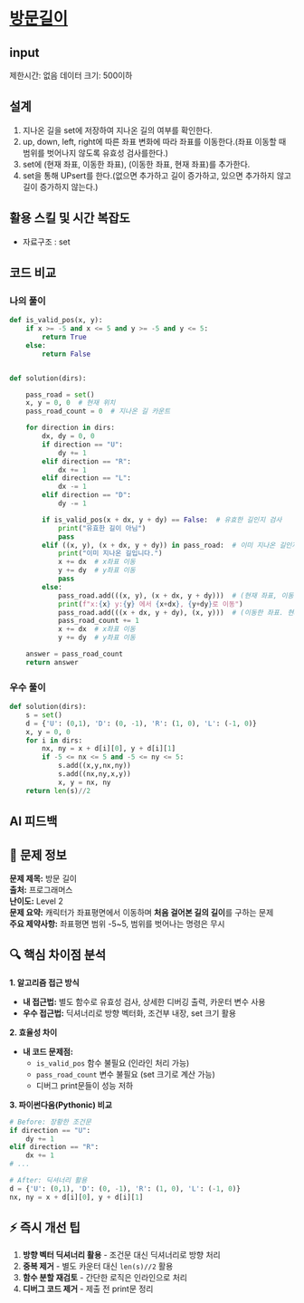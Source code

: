 # [방문길이](https://school.programmers.co.kr/learn/courses/30/lessons/49994)


## input
제한시간: 없음
데이터 크기: 500이하 

## 설계
1. 지나온 길을 set에 저장하여 지나온 길의 여부를 확인한다.
2. up, down, left, right에 따른 좌표 변화에 따라 좌표를 이동한다.(좌표 이동할 때 범위를 벗어나지 않도록 유효성 검사를한다.)
3. set에 (현재 좌표, 이동한 좌표), (이동한 좌표, 현재 좌표)를 추가한다.
4. set을 통해 UPsert를 한다.(없으면 추가하고 길이 증가하고, 있으면 추가하지 않고 길이 증가하지 않는다.)

## 활용 스킬 및 시간 복잡도

- 자료구조 : set


## 코드 비교
### 나의 풀이
```python
def is_valid_pos(x, y):
    if x >= -5 and x <= 5 and y >= -5 and y <= 5:
        return True
    else:
        return False


def solution(dirs):

    pass_road = set()
    x, y = 0, 0  # 현재 위치
    pass_road_count = 0  # 지나온 길 카운트

    for direction in dirs:
        dx, dy = 0, 0
        if direction == "U":
            dy += 1
        elif direction == "R":
            dx += 1
        elif direction == "L":
            dx -= 1
        elif direction == "D":
            dy -= 1

        if is_valid_pos(x + dx, y + dy) == False:  # 유효한 길인지 검사
            print("유효한 길이 아님")
            pass
        elif ((x, y), (x + dx, y + dy)) in pass_road:  # 이미 지나온 길인지 검사
            print("이미 지나온 길입니다.")
            x += dx  # x좌표 이동
            y += dy  # y좌표 이동
            pass
        else:
            pass_road.add(((x, y), (x + dx, y + dy)))  # (현재 좌표, 이동한 좌표) 추가
            print(f"x:{x} y:{y} 에서 {x+dx}, {y+dy}로 이동")
            pass_road.add(((x + dx, y + dy), (x, y)))  # (이동한 좌표. 현재 좌표) 추가
            pass_road_count += 1
            x += dx  # x좌표 이동
            y += dy  # y좌표 이동

    answer = pass_road_count
    return answer
```

### 우수 풀이
```python
def solution(dirs):
    s = set()
    d = {'U': (0,1), 'D': (0, -1), 'R': (1, 0), 'L': (-1, 0)}
    x, y = 0, 0
    for i in dirs:
        nx, ny = x + d[i][0], y + d[i][1]
        if -5 <= nx <= 5 and -5 <= ny <= 5:
            s.add((x,y,nx,ny))
            s.add((nx,ny,x,y))
            x, y = nx, ny
    return len(s)//2

```
## AI 피드백

## 📝 문제 정보
**문제 제목:** 방문 길이  
**출처:** 프로그래머스  
**난이도:** Level 2  
**문제 요약:** 캐릭터가 좌표평면에서 이동하며 **처음 걸어본 길의 길이**를 구하는 문제  
**주요 제약사항:** 좌표평면 범위 -5~5, 범위를 벗어나는 명령은 무시

## 🔍 핵심 차이점 분석

**1. 알고리즘 접근 방식**
- **내 접근법:** 별도 함수로 유효성 검사, 상세한 디버깅 출력, 카운터 변수 사용
- **우수 접근법:** 딕셔너리로 방향 벡터화, 조건부 내장, set 크기 활용

**2. 효율성 차이**
- **내 코드 문제점:**
  - `is_valid_pos` 함수 불필요 (인라인 처리 가능)
  - `pass_road_count` 변수 불필요 (set 크기로 계산 가능)
  - 디버그 print문들이 성능 저하
  
**3. 파이썬다움(Pythonic) 비교**
```python
# Before: 장황한 조건문
if direction == "U":
    dy += 1
elif direction == "R":
    dx += 1
# ...

# After: 딕셔너리 활용
d = {'U': (0,1), 'D': (0, -1), 'R': (1, 0), 'L': (-1, 0)}
nx, ny = x + d[i][0], y + d[i][1]
```

## ⚡ 즉시 개선 팁

1. **방향 벡터 딕셔너리 활용** - 조건문 대신 딕셔너리로 방향 처리
2. **중복 제거** - 별도 카운터 대신 `len(s)//2` 활용  
3. **함수 분할 재검토** - 간단한 로직은 인라인으로 처리
4. **디버그 코드 제거** - 제출 전 print문 정리

